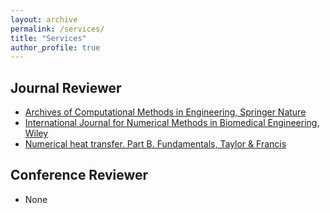 ```yaml
---
layout: archive
permalink: /services/
title: "Services"
author_profile: true
---
```


## Journal Reviewer
* [Archives of Computational Methods in Engineering, Springer Nature](https://www.springer.com/journal/11831)
* [International Journal for Numerical Methods in Biomedical Engineering, Wiley](https://onlinelibrary.wiley.com/journal/20407947)
* [Numerical heat transfer. Part B. Fundamentals, Taylor & Francis](https://www.tandfonline.com/journals/unhb20)

## Conference Reviewer
* None